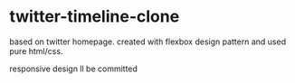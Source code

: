 # twitter-timeline-clone

based on twitter homepage. created with flexbox design pattern and used pure html/css.

responsive design ll be committed
